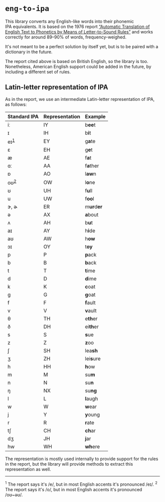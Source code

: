 # `eng-to-ipa`

This library converts any English-like words into their phonemic IPA equivalents.
It is based on the 1976 report
[“Automatic Translation of English Text to Phonetics by Means of Letter-to-Sound Rules”](https://web.archive.org/web/20170209083912/http://www.dtic.mil/dtic/tr/fulltext/u2/a021929.pdf)
and works correctly for around 89–90% of words, frequency-weighed.

It's not meant to be a perfect solution by itself yet, but is to be paired with
a dictionary in the future.

The report cited above is based on British English, so the library is too.
Nonetheless, American English support could be added in the future, by including
a different set of rules.

## Latin-letter representation of IPA

As in the report, we use an intermediate Latin-letter representation of IPA,
as follows:

| Standard IPA          | Representation | Example        |
| --------------------- | -------------- | -------------- |
| iː                    | IY             | b**ee**t       |
| ɪ                     | IH             | b**i**t        |
| eɪ<sup>[1](#f1)</sup> | EY             | g**a**te       |
| ɛ                     | EH             | g**e**t        |
| æ                     | AE             | f**a**t        |
| ɑː                    | AA             | f**a**ther     |
| ɒ                     | AO             | l**aw**n       |
| oʊ<sup>[2](#f2)</sup> | OW             | l**o**ne       |
| ʊ                     | UH             | f**u**ll       |
| u                     | UW             | f**oo**l       |
| ɝ, ɚ                  | ER             | m**ur**d**er** |
| ə                     | AX             | **a**bout      |
| ʌ                     | AH             | b**u**t        |
| aɪ                    | AY             | h**i**de       |
| aʊ                    | AW             | h**ow**        |
| ɔɪ                    | OY             | t**oy**        |
| p                     | P              | **p**ack       |
| b                     | B              | **b**ack       |
| t                     | T              | **t**ime       |
| d                     | D              | **d**ime       |
| k                     | K              | **c**oat       |
| g                     | G              | **g**oat       |
| f                     | F              | **f**ault      |
| v                     | V              | **v**ault      |
| θ                     | TH             | e**th**er      |
| ð                     | DH             | ei**th**er     |
| s                     | S              | **s**ue        |
| z                     | Z              | **z**oo        |
| ʃ                     | SH             | lea**sh**      |
| ʒ                     | ZH             | lei**s**ure    |
| h                     | HH             | **h**ow        |
| m                     | M              | su**m**        |
| n                     | N              | su**n**        |
| ŋ                     | NX             | su**ng**       |
| l                     | L              | **l**augh      |
| w                     | W              | **w**ear       |
| j                     | Y              | **y**oung      |
| r                     | R              | **r**ate       |
| tʃ                    | CH             | **ch**ar       |
| dʒ                    | JH             | **j**ar        |
| hw                    | WH             | **wh**ere      |

The representation is mostly used internally to provide support for the rules
in the report, but the library will provide methods to extract this representation
as well.

---

<sup><a name="f1">1</a></sup> The report says it's /e/, but in most English accents
it's pronounced /eɪ/.
<sup><a name="f2">2</a></sup> The report says it's /o/, but in most English accents
it's pronounced /oʊ~əʊ/.
